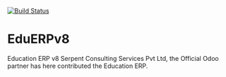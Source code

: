 [![Build Status](https://travis-ci.org/JayVora-SerpentCS/EduERPv8.svg?branch=master)](https://travis-ci.org/JayVora-SerpentCS/EduERPv8)

# EduERPv8
Education ERP v8
Serpent Consulting Services Pvt Ltd, the Official Odoo partner has here contributed the Education ERP.
